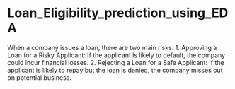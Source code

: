 # Loan_Eligibility_prediction_using_EDA
When a company issues a loan, there are two main risks: 1. Approving a Loan for a Risky Applicant: If the applicant is likely to default, the company could incur  financial losses. 2. Rejecting a Loan for a Safe Applicant: If the applicant is likely to repay but the loan is denied, the  company misses out on potential business. 
